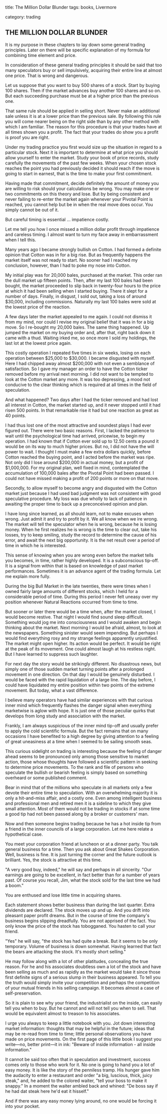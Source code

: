 title: The Million Dollar Blunder
tags: books, Livermore

category: trading



## THE MILLION DOLLAR BLUNDER

It is my purpose in these chapters to lay down some general trading principles. Later on there will be specific explanation of my formula for combining time element and price.

In consideration of these general trading principles it should be said that too many speculators buy or sell impulsively, acquiring their entire line at almost one price. That is wrong and dangerous.

Let us suppose that you want to buy 500 shares of a stock. Start by buying 100 shares. Then if the market advances buy another 100 shares and so on. But each succeeding purchase must be at a higher price than the previous one.

That same rule should be applied in selling short. Never make an additional sale unless it is at a lower price than the previous sale. By following this rule you will come nearer being on the right side than by any other method with which I am familiar. The reason for this procedure is that your trades have at all times shown you a profit. The fact that your trades do show you a profit is proof you are right.

Under my trading practice you first would size up the situation in regard to a particular stock. Next it is important to determine at what price you should allow yourself to enter the market. Study your book of price records, study carefully the movements of the past few weeks. When your chosen stock reaches the point you had previously decided it should reach if the move is going to start in earnest, that is the time to make your first commitment.

Having made that commitment, decide definitely the amount of money you are willing to risk should your calculations be wrong. You may make one or two commitments on this theory and lose. But by being consistent and never failing to re-enter the market again whenever your Pivotal Point is reached, you cannot help but be in when the real move does occur. You simply cannot be out of it.

But careful timing is essential ... impatience costly.

Let me tell you how I once missed a million dollar profit through impatience and careless timing. I almost want to turn my face away in embarrassment when I tell this.

Many years ago I became strongly bullish on Cotton. I had formed a definite opinion that Cotton was in for a big rise. But as frequently happens the market itself was not ready to start. No sooner had I reached my conclusion, however, than I had to poke my nose into Cotton.

My initial play was for 20,000 bales, purchased at the market. This order ran the dull market up fifteen points. Then, after my last 100 bales had been bought, the market proceeded to slip back in twenty-four hours to the price at which it had been selling when I started buying. There it slept for a number of days. Finally, in disgust, I sold out, taking a loss of around $30,000, including commissions. Naturally my last 100 bales were sold at the lowest price of the reaction.

A few days later the market appealed to me again. I could not dismiss it from my mind, nor could I revise my original belief that it was in for a big move. So I re-bought my 20,000 bales. The same thing happened. Up jumped the market on my buying order and, after that, right back down it came with a thud. Waiting irked me, so once more I sold my holdings, the last lot at the lowest price again.

This costly operation I repeated five times in six weeks, losing on each operation between $25,000 to $30,000. I became disgusted with myself. Here I had chipped away almost $200,000 with not even a semblance of satisfaction. So I gave my manager an order to have the Cotton ticker removed before my arrival next morning. I did not want to be tempted to look at the Cotton market any more. It was too depressing, a mood not conducive to the clear thinking which is required at all times in the field of speculation.

And what happened? Two days after I had the ticker removed and had lost all interest in Cotton, the market started up, and it never stopped until it had risen 500 points. In that remarkable rise it had but one reaction as great as 40 points.

I had thus lost one of the most attractive and soundest plays I had ever figured out. There were two basic reasons. First, I lacked the patience to wait until the psychological time had arrived, pricewise, to begin my operation. I had known that if Cotton ever sold up to 12.50 cents a pound it would be on its way to much higher prices. But no, I did not have the will power to wait. I thought I must make a few extra dollars quickly, before Cotton reached the buying point, and I acted before the market was ripe. Not only did I lose around $200,000 in actual money, but a profit of $1,000,000. For my original plan, well fixed in mind, contemplated the accumulation of 100,000 bales after the Pivotal Point had been passed. I could not have missed making a profit of 200 points or more on that move.



Secondly, to allow myself to become angry and disgusted with the Cotton market just because I had used bad judgment was not consistent with good speculative procedure. My loss was due wholly to lack of patience in awaiting the proper time to back up a preconceived opinion and plan.

I have long since learned, as all should learn, not to make excuses when wrong. Just admit it and try to profit by it. We all know when we ire wrong. The market will tell the speculator when he is wrong, because he is losing money. When he first realizes he is wrong is the time to clear out, take his losses, try to keep smiling, study the record to determine the cause of his error, and await the next big opportunity. It is the net result over a period of time in which he is interested.

This sense of knowing when you are wrong even before the market tells you becomes, in time, rather highly developed. It is a subconscious tip-off. It is a signal from within that is based on knowledge of past market performances. Sometimes it is an advance agent of the trading formula. Let me explain more fully.

During the big Bull Market in the late twenties, there were times when I owned fairly large amounts of different stocks, which I held for a considerable period of time. During this period I never felt uneasy over my position whenever Natural Reactions occurred from time to time.

But sooner or later there would be a time when, after the market closed, I would become restive. That night I would find sound sleep difficult. Something would jog me into consciousness and I would awaken and begin thinking about the market. Next morning I would be afraid, almost, to look at the newspapers. Something sinister would seem impending. But perhaps I would find everything rosy and my strange feelings apparently unjustified. The market might open higher. Its action would be perfect. It would be right at the peak of its movement. One could almost laugh at his restless night. But I have learned to suppress such laughter.

For next day the story would be strikingly different. No disastrous news, but simply one of those sudden market turning points after a prolonged movement in one direction. On that day I would be genuinely disturbed. I would be faced with the rapid liquidation of a large line. The day before, I could have liquidated my entire position within two points of the extreme movement. But today, what a vast difference.

I believe many operators have had similar experiences with that curious inner mind which frequently flashes the danger signal when everything marketwise is aglow with hope. It is just one of those peculiar quirks that develops from long study and association with the market.

Frankly, I am always suspicious of the inner mind tip-off and usually prefer to apply the cold scientific formula. But the fact remains that on many occasions I have benefited to a high degree by giving attention to a feeling of great uneasiness at a time when I seemed to be sailing smooth seas.

This curious sidelight on trading is interesting because the feeling of danger ahead seems to be pronounced only among those sensitive to market action, those whose thoughts have followed a scientific pattern in seeking to determine price movements. To the rank and file of persons who speculate the bullish or bearish feeling is simply based on something overheard or some published comment.

Bear in mind that of the millions who speculate in all markets only a few devote their entire time to speculation. With an overwhelming majority it is only a hit-and-miss affair, and a costly one. Even among intelligent business and professional men and retired men it is a sideline to which they give small attention. Most of them would not be trading in stocks if at some time a good tip had not been passed along by a broker or customers' man.

Now and then someone begins trading because he has a hot inside tip from a friend in the inner councils of a large corporation. Let me here relate a hypothetical case.

You meet your corporation friend at luncheon or at a dinner party. You talk general business for a time. Then you ask about Great Shakes Corporation. Well, business is fine. It is just turning the corner and the future outlook is brilliant. Yes, the stock is attractive at this time.

"A very good buy, indeed," he will say and perhaps in all sincerity. "Our earnings are going to be excellent, in fact better than for a number of years past. Of course you recall, Jim, what the stock sold for the last time we had a boom."

You are enthused and lose little time in acquiring shares.

Each statement shows better business than during the last quarter. Extra dividends are declared. The stock moves up and up. And you drift into pleasant paper profit dreams. But in the course of time the company's business begins slipping dreadfully. You are not apprised of the fact. You only know the price of the stock has tobogganed. You hasten to call your friend.

"Yes" he will say, "the stock has had quite a break. But it seems to be only temporary. Volume of business is down somewhat. Having learned that fact the bears are attacking the stock. It's mostly short selling."

He may follow along with a lot of other platitudes, concealing the true reason. For he and his associates doubtless own a lot of the stock and have been selling as much and as rapidly as the market would take it since those first definite signs of a serious slump in their business appeared. To tell you the truth would simply invite your competition and perhaps the competition of your mutual friends in his selling campaign. It becomes almost a case of self-preservation.

So it is plain to see why your friend, the industrialist on the inside, can easily tell you when to buy. But he cannot and will not tell you when to sell. That would be equivalent almost to treason to his associates.

I urge you always to keep a little notebook with you. Jot down interesting market information: thoughts that may be helpful in the future; ideas that may be re-read from time to time; little personal observations you have made on price movements. On the first page of this little book I suggest you write—no, better print—it in ink: "Beware of inside information - all inside information."

It cannot be said too often that in speculation and investment, success comes only to those who work for it. No one is going to hand you a lot of easy money. It is like the story of the penniless tramp. His hunger gave him the audacity to enter a restaurant and order "a big, luscious, thick, juicy steak," and, he added to the colored waiter, "tell your boss to make it snappy." In a moment the waiter ambled back and whined: "De boss say if he had dat steak here he'd eat it hisself."

And if there was any easy money lying around, no one would be forcing it into your pocket.

